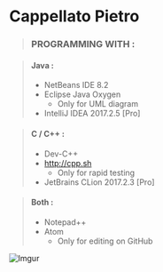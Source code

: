 # Cappellato Pietro


> ### PROGRAMMING WITH :

> #### Java :
> * NetBeans IDE 8.2
> * Eclipse Java Oxygen
>   * Only for UML diagram
> * IntelliJ IDEA 2017.2.5 [Pro]

> #### C / C++ :
> * Dev-C++
> * http://cpp.sh
>   * Only for rapid testing
> * JetBrains CLion 2017.2.3 [Pro]

> #### Both :
> * Notepad++
> * Atom
>   * Only for editing on GitHub

![Imgur](https://i.imgur.com/TQGnabh.gif)
